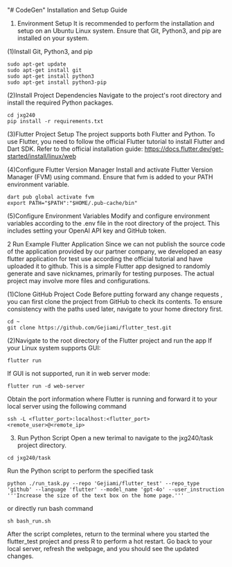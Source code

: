 "# CodeGen" 
Installation and Setup Guide
1. Environment Setup
It is recommended to perform the installation and setup on an Ubuntu Linux system. 
Ensure that Git, Python3, and pip are installed on your system.

(1)Install Git, Python3, and pip
```
sudo apt-get update
sudo apt-get install git
sudo apt-get install python3
sudo apt-get install python3-pip
```

(2)Install Project Dependencies
Navigate to the project's root directory and install the required Python packages.
```
cd jxg240
pip install -r requirements.txt
```

(3)Flutter Project Setup
The project supports both Flutter and Python. To use Flutter, you need to follow the official Flutter tutorial to install Flutter and Dart SDK.
Refer to the official installation guide: https://docs.flutter.dev/get-started/install/linux/web

(4)Configure Flutter Version Manager
Install and activate Flutter Version Manager (FVM) using command.
Ensure that fvm is added to your PATH environment variable.
```
dart pub global activate fvm
export PATH="$PATH":"$HOME/.pub-cache/bin"
```

(5)Configure Environment Variables
Modify and configure environment variables according to the .env file in the root directory of the project. This includes setting your OpenAI API key and GitHub token. 


2 Run Example Flutter Application
Since we can not publish the source code of the application provided by our partner company, we developed an easy flutter application for test use according the official tutorial and have uploaded it to github.
This is a simple Flutter app designed to randomly generate and save nicknames, primarily for testing purposes. The actual project may involve more files and configurations.

(1)Clone GitHub Project Code
Before putting forward any change requests , you can first clone the project from GitHub to check its contents. To ensure consistency with the paths used later, navigate to your home directory first.
```
cd ~
git clone https://github.com/Gejiami/flutter_test.git
```

(2)Navigate to the root directory of the Flutter project and run the app
If your Linux system supports GUI: 
```
flutter run
```

If GUI is not supported, run it in web server mode: 
```
flutter run -d web-server
```
Obtain the port information where Flutter is running and forward it to your local server using the following command
```
ssh -L <flutter_port>:localhost:<flutter_port> <remote_user>@<remote_ip>
```

3. Run Python Script
Open a new terimal to navigate to the jxg240/task project directory.
```
cd jxg240/task
```

Run the Python script to perform the specified task
```
python ./run_task.py --repo 'Gejiami/flutter_test' --repo_type 'github' --language 'flutter' --model_name 'gpt-4o' --user_instruction '''Increase the size of the text box on the home page.'''
```
or directly run bash command
```
sh bash_run.sh
```

After the script completes, return to the terminal where you started the flutter_test project and press R to perform a hot restart.
Go back to your local server, refresh the webpage, and you should see the updated changes.
